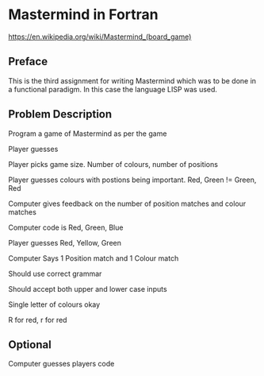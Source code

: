 <h1>Mastermind in Fortran</h1>

https://en.wikipedia.org/wiki/Mastermind_(board_game)

<h2>Preface</h2>

This is the third assignment for writing Mastermind which was to be done in a functional paradigm. In this case the language LISP was used.

<h2>Problem Description</h2>

Program a game of Mastermind as per the game

Player guesses

Player picks game size. Number of colours, number of positions

Player guesses colours with postions being important. Red, Green != Green, Red

Computer gives feedback on the number of position matches and colour matches

Computer code is Red, Green, Blue

Player guesses Red, Yellow, Green

Computer Says 1 Position match and 1 Colour match

Should use correct grammar

Should accept both upper and lower case inputs

Single letter of colours okay

R for red, r for red

<h2>Optional</h2>

Computer guesses players code
